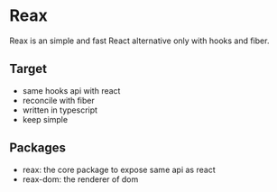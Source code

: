 # Reax
Reax is an simple and fast React alternative only with hooks and fiber.

## Target
- same hooks api with react
- reconcile with fiber
- written in typescript
- keep simple

## Packages
- reax: the core package to expose same api as react
- reax-dom: the renderer of dom
